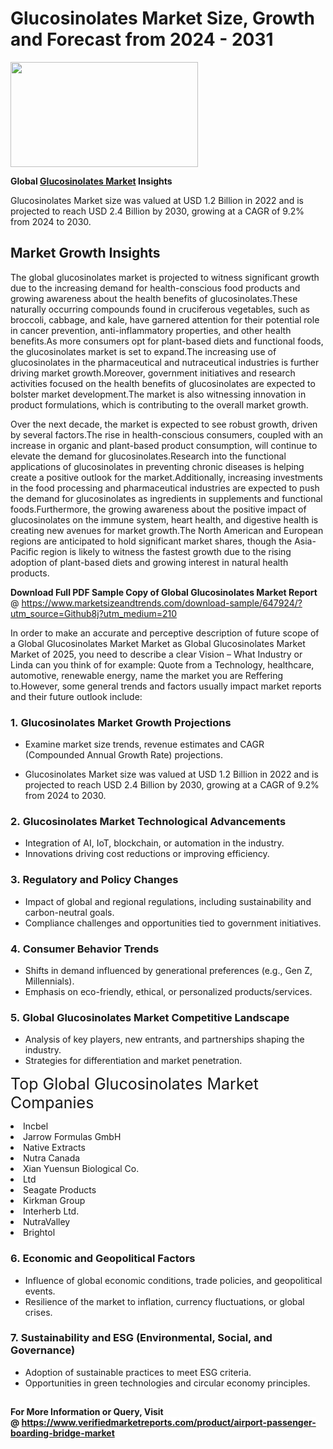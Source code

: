 <H1>Glucosinolates Market Size, Growth and Forecast from 2024 - 2031</H1><img class="aligncenter size-medium wp-image-584254" src="https://thirdeyenews.in/wp-content/uploads/2024/09/Global-Market-Research-300x168.jpeg" alt="" width="300" height="168" /><p><strong>Global&nbsp;<a href="https://www.marketsizeandtrends.com/download-sample/647924/?utm_source=Github8j?utm_medium=210">Glucosinolates Market</a> Insights</strong></p><p>Glucosinolates Market size was valued at USD 1.2 Billion in 2022 and is projected to reach USD 2.4 Billion by 2030, growing at a CAGR of 9.2% from 2024 to 2030.</p><p><h2>Market Growth Insights</h2> <p>The global glucosinolates market is projected to witness significant growth due to the increasing demand for health-conscious food products and growing awareness about the health benefits of glucosinolates.These naturally occurring compounds found in cruciferous vegetables, such as broccoli, cabbage, and kale, have garnered attention for their potential role in cancer prevention, anti-inflammatory properties, and other health benefits.As more consumers opt for plant-based diets and functional foods, the glucosinolates market is set to expand.The increasing use of glucosinolates in the pharmaceutical and nutraceutical industries is further driving market growth.Moreover, government initiatives and research activities focused on the health benefits of glucosinolates are expected to bolster market development.The market is also witnessing innovation in product formulations, which is contributing to the overall market growth.</p> <p>Over the next decade, the market is expected to see robust growth, driven by several factors.The rise in health-conscious consumers, coupled with an increase in organic and plant-based product consumption, will continue to elevate the demand for glucosinolates.Research into the functional applications of glucosinolates in preventing chronic diseases is helping create a positive outlook for the market.Additionally, increasing investments in the food processing and pharmaceutical industries are expected to push the demand for glucosinolates as ingredients in supplements and functional foods.Furthermore, the growing awareness about the positive impact of glucosinolates on the immune system, heart health, and digestive health is creating new avenues for market growth.The North American and European regions are anticipated to hold significant market shares, though the Asia-Pacific region is likely to witness the fastest growth due to the rising adoption of plant-based diets and growing interest in natural health products.</p> <p><span class=""><strong>Download Full PDF Sample Copy of Global Glucosinolates Market Report</strong> @ <a href="https://www.marketsizeandtrends.com/download-sample/647924/?utm_source=Github8j?utm_medium=210" target="_blank">https://www.marketsizeandtrends.com/download-sample/647924/?utm_source=Github8j?utm_medium=210</a></span></p><p>In order to make an accurate and perceptive description of future scope of a Global&nbsp;Glucosinolates Market Market as Global&nbsp;Glucosinolates Market Market of 2025, you need to describe a clear Vision &ndash; What Industry or Linda can you think of for example: Quote from a Technology, healthcare, automotive, renewable energy, name the market you are Reffering to.However, some general trends and factors usually impact market reports and their future outlook include:</p><h3>1.&nbsp;<strong>Glucosinolates Market Growth Projections</strong></h3><ul><li>Examine market size trends, revenue estimates and CAGR (Compounded Annual Growth Rate) projections.</li><li><p>Glucosinolates Market size was valued at USD 1.2 Billion in 2022 and is projected to reach USD 2.4 Billion by 2030, growing at a CAGR of 9.2% from 2024 to 2030.</p></li></ul><h3>2.&nbsp;<strong>Glucosinolates Market Technological Advancements</strong></h3><ul><li>Integration of AI, IoT, blockchain, or automation in the industry.</li><li>Innovations driving cost reductions or improving efficiency.</li></ul><h3>3.&nbsp;<strong>Regulatory and Policy Changes</strong></h3><ul><li>Impact of global and regional regulations, including sustainability and carbon-neutral goals.</li><li>Compliance challenges and opportunities tied to government initiatives.</li></ul><h3>4.&nbsp;<strong>Consumer Behavior Trends</strong></h3><ul><li>Shifts in demand influenced by generational preferences (e.g., Gen Z, Millennials).</li><li>Emphasis on eco-friendly, ethical, or personalized products/services.</li></ul><h3>5.&nbsp;<strong>Global Glucosinolates Market Competitive Landscape</strong></h3><ul><li>Analysis of key players, new entrants, and partnerships shaping the industry.</li><li>Strategies for differentiation and market penetration.</li></ul><p data-pm-slice="1 1 []"><span style="color: inherit; font-family: inherit; font-size: 25px;">Top Global Glucosinolates Market Companies</span></p><div class="" data-test-id=""><p><li> Incbel</li><li> Jarrow Formulas GmbH</li><li> Native Extracts</li><li> Nutra Canada</li><li> Xian Yuensun Biological Co.</li><li> Ltd</li><li> Seagate Products</li><li> Kirkman Group</li><li> Interherb Ltd.</li><li> NutraValley</li><li> Brightol</li></p></div><h3>6.&nbsp;<strong>Economic and Geopolitical Factors</strong></h3><ul><li>Influence of global economic conditions, trade policies, and geopolitical events.</li><li>Resilience of the market to inflation, currency fluctuations, or global crises.</li></ul><h3>7.&nbsp;<strong>Sustainability and ESG (Environmental, Social, and Governance)</strong></h3><ul><li>Adoption of sustainable practices to meet ESG criteria.</li><li>Opportunities in green technologies and circular economy principles.</li></ul><h2><strong style="font-size: 14px;">For More Information or Query, Visit @&nbsp;</strong><a style="background-color: #ffffff; font-size: 14px;" href="https://www.marketsizeandtrends.com/report/glucosinolates-market/" target="_blank">https://www.verifiedmarketreports.com/product/airport-passenger-boarding-bridge-market</a></h2>